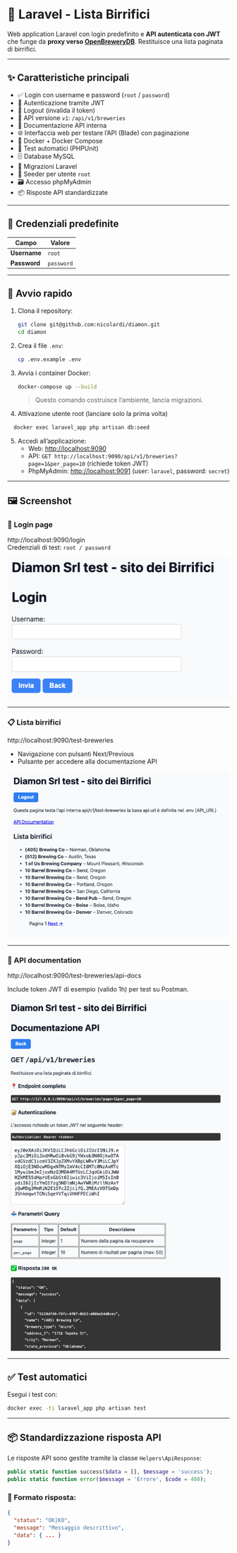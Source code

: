 # 🍺 Laravel - Lista Birrifici

Web application Laravel con login predefinito e **API autenticata con JWT** che funge da **proxy verso [OpenBreweryDB](https://www.openbrewerydb.org/documentation/)**. Restituisce una lista paginata di birrifici.

---

## ✨ Caratteristiche principali

- ✅ Login con username e password (`root` / `password`)
- 🔐 Autenticazione tramite JWT
- 🔁 Logout (invalida il token)
- 📡 API versione `v1`: `/api/v1/breweries`
- 📃 Documentazione API interna
- 🌐 Interfaccia web per testare l’API (Blade) con paginazione
- 🐳 Docker + Docker Compose
- 🧪 Test automatici (PHPUnit)
- 🗄️ Database MySQL
- 🧱 Migrazioni Laravel
- 🌱 Seeder per utente `root`
- 🗃️ Accesso phpMyAdmin
- 📦 Risposte API standardizzate

---

## 👤 Credenziali predefinite

| Campo     | Valore     |
|-----------|------------|
| **Username** | `root`     |
| **Password** | `password` |

---

## 🚀 Avvio rapido

1. Clona il repository:
   ```bash
   git clone git@github.com:nicolardi/diamon.git
   cd diamon
   ```

2. Crea il file `.env`:
   ```bash
   cp .env.example .env
   ```

3. Avvia i container Docker:
   ```bash
   docker-compose up --build
   ```

   > Questo comando costruisce l’ambiente, lancia migrazioni.

4. Attivazione utente root (lanciare solo la prima volta)
 ```bash
   docker exec laravel_app php artisan db:seed
```
5. Accedi all’applicazione:
   - Web: [http://localhost:9090](http://localhost:9090)
   - API: `GET http://localhost:9090/api/v1/breweries?page=1&per_page=10` (richiede token JWT)
   - PhpMyAdmin: [http://localhost:9091](http://localhost:9091) (user: `laravel`, password: `secret`)

---

## 🖼️ Screenshot

### 🔐 Login page

http://localhost:9090/login  
Credenziali di test: `root / password`

![Login](./screenshots/login.png)

---

### 📋 Lista birrifici

http://localhost:9090/test-breweries

- Navigazione con pulsanti Next/Previous
- Pulsante per accedere alla documentazione API

![Lista birrifici](./screenshots/breweries.png)

---

### 📄 API documentation

http://localhost:9090/test-breweries/api-docs

Include token JWT di esempio (valido 1h) per test su Postman.

![API documentation](./screenshots/api-docs.png)

---

## ✅ Test automatici

Esegui i test con:

```bash
docker exec -ti laravel_app php artisan test
```

---

## 📦 Standardizzazione risposta API

Le risposte API sono gestite tramite la classe `Helpers\ApiResponse`:

```php
public static function success($data = [], $message = 'success');
public static function error($message = 'Errore', $code = 400);
```

### 🔁 Formato risposta:

```json
{
  "status": "OK|KO",
  "message": "Messaggio descrittivo",
  "data": { ... }
}
```
